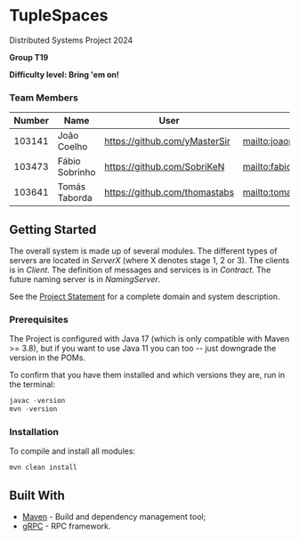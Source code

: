 # TupleSpaces

Distributed Systems Project 2024

**Group T19**

**Difficulty level: Bring 'em on!**

### Team Members

| Number | Name           | User                              | Email                                          |
|--------|----------------|-----------------------------------|------------------------------------------------|
| 103141 | João Coelho    | <https://github.com/yMasterSir>   | <mailto:joaopgcoelho@tecnico.ulisboa.pt>       |
| 103473 | Fábio Sobrinho | <https://github.com/SobriKeN>     | <mailto:fabio.sobrinho@tecnico.ulisboa.pt>     |
| 103641 | Tomás Taborda  | <https://github.com/thomastabs>   | <mailto:tomassantostaborda@tecnico.ulisboa.pt> |

## Getting Started

The overall system is made up of several modules. The different types of servers are located in _ServerX_ (where X denotes stage 1, 2 or 3). 
The clients is in _Client_.
The definition of messages and services is in _Contract_. The future naming server
is in _NamingServer_.

See the [Project Statement](https://github.com/tecnico-distsys/TupleSpaces) for a complete domain and system description.

### Prerequisites

The Project is configured with Java 17 (which is only compatible with Maven >= 3.8), but if you want to use Java 11 you
can too -- just downgrade the version in the POMs.

To confirm that you have them installed and which versions they are, run in the terminal:

```s
javac -version
mvn -version
```

### Installation

To compile and install all modules:

```s
mvn clean install
```

## Built With

* [Maven](https://maven.apache.org/) - Build and dependency management tool;
* [gRPC](https://grpc.io/) - RPC framework.

